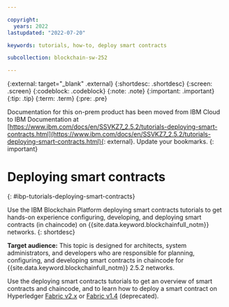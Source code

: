 ```yaml
---

copyright:
  years: 2022
lastupdated: "2022-07-20"

keywords: tutorials, how-to, deploy smart contracts

subcollection: blockchain-sw-252

---
```


{:external: target="_blank" .external}
{:shortdesc: .shortdesc}
{:screen: .screen}
{:codeblock: .codeblock}
{:note: .note}
{:important: .important}
{:tip: .tip}
{:term: .term}
{:pre: .pre}




Documentation for this on-prem product has been moved from IBM Cloud to IBM Documentation at [https://www.ibm.com/docs/en/SSVKZ7_2.5.2/tutorials-deploying-smart-contracts.html](https://www.ibm.com/docs/en/SSVKZ7_2.5.2/tutorials-deploying-smart-contracts.html){: external}. Update your bookmarks.
{: important}

# Deploying smart contracts
{: #ibp-tutorials-deploying-smart-contracts}

Use the IBM Blockchain Platform deploying smart contracts tutorials to get hands-on experience configuring, developing, and 
deploying smart contracts (in chaincode) on {{site.data.keyword.blockchainfull_notm}} networks.
{: shortdesc}

**Target audience:** This topic is designed for architects, system administrators, and developers who are responsible 
for planning, configuring, and developing smart contracts in chaincode for {{site.data.keyword.blockchainfull_notm}} 2.5.2 networks.

Use the deploying smart contracts tutorials to get an overview of smart contracts and chaincode, and to learn how to deploy a smart contract on Hyperledger [Fabric v2.x](howto/ibp-console-smart-contracts-v2.md) or [Fabric v1.4](howto/ibp-console-smart-contracts-v14.md) (deprecated).


